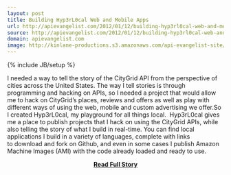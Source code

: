 ```yaml
---
layout: post
title: Building Hyp3rL0cal Web and Mobile Apps
url: http://apievangelist.com/2012/01/12/building-hyp3rl0cal-web-and-mobile-apps/
source: http://apievangelist.com/2012/01/12/building-hyp3rl0cal-web-and-mobile-apps/
domain: apievangelist.com
image: http://kinlane-productions.s3.amazonaws.com/api-evangelist-site/blog/Tag-Cloud-HyperLocal.png
---
```

{% include JB/setup %}<p>I needed a way to tell the story of the&nbsp;CityGrid API&nbsp;from the perspective of cities across the United States.&nbsp;The way I tell stories is through programming and hacking on APIs, so I needed a project that would allow me to hack on CityGrid&rsquo;s&nbsp;places,&nbsp;reviews&nbsp;and&nbsp;offers&nbsp;as well as play with different ways of using the&nbsp;web, mobile and custom advertising&nbsp;we offer.So I created&nbsp;Hyp3rL0cal, my playground for all things local.&nbsp;&nbsp;Hyp3rL0cal gives me a place to publish projects that I hack on using the CityGrid APIs, while also telling the story of what I build in real-time.&nbsp;You can find local applications I build in a variety of languages, complete with links to&nbsp;download and fork on Github, and even in some cases I publish Amazon Machine Images (AMI) with the code already loaded and ready to use.</p>
<center><p><a href="http://apievangelist.com/2012/01/12/building-hyp3rl0cal-web-and-mobile-apps/" style='padding:25px; font-sze:18px; font-weight: bold;'>Read Full Story</a></p></center>
